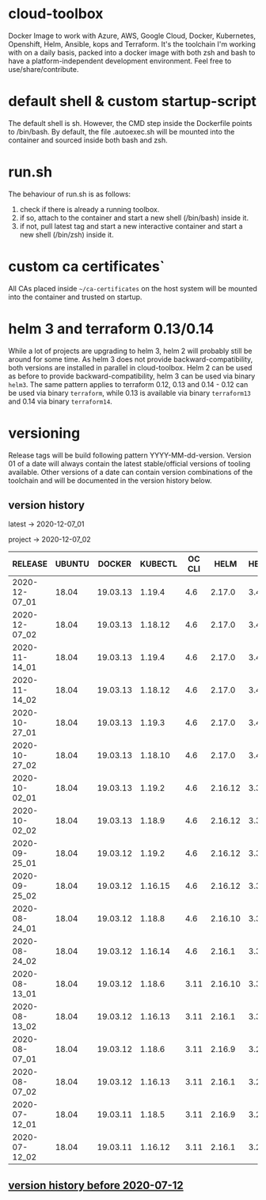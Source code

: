 # cloud-toolbox
Docker Image to work with Azure, AWS, Google Cloud, Docker, Kubernetes, Openshift, Helm, Ansible, kops and Terraform.
It's the toolchain I'm working with on a daily basis, packed into a docker image with both zsh and bash to have a 
platform-independent development environment.
Feel free to use/share/contribute.

# default shell & custom startup-script
The default shell is sh.
However, the CMD step inside the Dockerfile points to /bin/bash.
By default, the file .autoexec.sh will be mounted into the container and sourced inside both bash and zsh.

# run.sh
The behaviour of run.sh is as follows:
1. check if there is already a running toolbox.
1. if so, attach to the container and start a new shell (/bin/bash) inside it.
1. if not, pull latest tag and start a new interactive container and start a new shell (/bin/zsh) inside it.

# custom ca certificates`
All CAs placed inside ```~/ca-certificates``` on the host system will be mounted into the container and trusted on startup.

# helm 3 and terraform 0.13/0.14
While a lot of projects are upgrading to helm 3, helm 2 will probably still be around for some time.
As helm 3 does not provide backward-compatibility, both versions are installed in parallel in cloud-toolbox.
Helm 2 can be used as before to provide backward-compatibility, helm 3 can be used via binary `helm3`.
The same pattern applies to terraform 0.12, 0.13 and 0.14 - 0.12 can be used via binary `terraform`, while 0.13 is available via binary `terraform13` and 0.14 via binary `terraform14`.

# versioning 
Release tags will be build following pattern YYYY-MM-dd-version.
Version 01 of a date will always contain the latest stable/official versions of tooling available.
Other versions of a date can contain version combinations of the toolchain and will be documented in the version history
below.

## version history
latest -> 2020-12-07_01

project -> 2020-12-07_02


| RELEASE       | UBUNTU | DOCKER   | KUBECTL  | OC CLI | HELM    | HELM3   | TERRAFORM | TERRAFORM14   | AWS CLI  | AZ CLI | GCLOUD SDK | KOPS   | ANSIBLE | JINJA2 | OPENSSH | CRICTL |
|---------------|--------|----------|----------|--------|---------|---------|-----------|---------------|----------|--------|------------|--------|---------|--------|---------|--------|
| 2020-12-07_01 | 18.04  | 19.03.13 | 1.19.4   | 4.6    | 2.17.0  | 3.4.1   | 0.12.29   | 0.14.0        | 1.18.190 | 2.15.1 | 319.0.0    | 1.18.2 | 2.10.4  | 2.11.2 | 8.4p1   | 1.19.0 |
| 2020-12-07_02 | 18.04  | 19.03.13 | 1.18.12  | 4.6    | 2.17.0  | 3.4.1   | 0.12.29   | 0.14.0        | 1.18.190 | 2.15.1 | 319.0.0    | 1.18.2 | 2.10.4  | 2.11.2 | 8.4p1   | 1.19.0 |
| 2020-11-14_01 | 18.04  | 19.03.13 | 1.19.4   | 4.6    | 2.17.0  | 3.4.1   | 0.12.29   | 0.13.5        | 1.18.178 | 2.14.2 | 318.0.0    | 1.18.2 | 2.10.3  | 2.11.2 | 8.4p1   | 1.19.0 |
| 2020-11-14_02 | 18.04  | 19.03.13 | 1.18.12  | 4.6    | 2.17.0  | 3.4.1   | 0.12.29   | 0.13.5        | 1.18.178 | 2.14.2 | 318.0.0    | 1.18.2 | 2.10.3  | 2.11.2 | 8.4p1   | 1.19.0 |
| 2020-10-27_01 | 18.04  | 19.03.13 | 1.19.3   | 4.6    | 2.17.0  | 3.4.0   | 0.12.29   | 0.13.5        | 1.18.165 | 2.14.0 | 316.0.0    | 1.18.2 | 2.10.1  | 2.11.2 | 8.4p1   | 1.19.0 |
| 2020-10-27_02 | 18.04  | 19.03.13 | 1.18.10  | 4.6    | 2.17.0  | 3.4.0   | 0.12.29   | 0.13.5        | 1.18.165 | 2.14.0 | 316.0.0    | 1.18.2 | 2.10.1  | 2.11.2 | 8.4p1   | 1.19.0 |
| 2020-10-02_01 | 18.04  | 19.03.13 | 1.19.2   | 4.6    | 2.16.12 | 3.3.4   | 0.12.29   | 0.13.4        | 1.18.151 | 2.12.1 | 312.0.0    | 1.18.1 | 2.10.0  | 2.11.2 | 8.4p1   | 1.19.0 |
| 2020-10-02_02 | 18.04  | 19.03.13 | 1.18.9   | 4.6    | 2.16.12 | 3.3.4   | 0.12.29   | 0.13.4        | 1.18.151 | 2.12.1 | 312.0.0    | 1.18.1 | 2.10.0  | 2.11.2 | 8.4p1   | 1.19.0 |
| 2020-09-25_01 | 18.04  | 19.03.12 | 1.19.2   | 4.6    | 2.16.12 | 3.3.4   | 0.12.29   | 0.13.3        | 1.18.146 | 2.12.0 | 311.0.0    | 1.18.1 | 2.10.0  | 2.11.2 | 8.3p1   |  N/A   |
| 2020-09-25_02 | 18.04  | 19.03.12 | 1.16.15  | 4.6    | 2.16.12 | 3.3.4   | 0.12.29   | 0.13.3        | 1.18.146 | 2.12.0 | 311.0.0    | 1.18.1 | 2.10.0  | 2.11.2 | 8.3p1   |  N/A   |
| 2020-08-24_01 | 18.04  | 19.03.12 | 1.18.8   | 4.6    | 2.16.10 | 3.3.0   | 0.12.29   | 0.13.0        | 1.18.124 | 2.10.1 | 306.0.0    | 1.18.0 | 2.9.12  | 2.11.2 | 8.3p1   |  N/A   |
| 2020-08-24_02 | 18.04  | 19.03.12 | 1.16.14  | 4.6    | 2.16.1  | 3.3.0   | 0.12.29   | 0.13.0        | 1.18.124 | 2.10.1 | 306.0.0    | 1.18.0 | 2.9.12  | 2.11.2 | 8.3p1   |  N/A   |
| 2020-08-13_01 | 18.04  | 19.03.12 | 1.18.6   | 3.11   | 2.16.10 | 3.3.0   | 0.12.29   | 0.13.0        | 1.18.118 | 2.10.1 | 305.0.0    | 1.18.0 | 2.9.12  | 2.11.2 | 8.3p1   |  N/A   |
| 2020-08-13_02 | 18.04  | 19.03.12 | 1.16.13  | 3.11   | 2.16.1  | 3.3.0   | 0.12.29   | 0.13.0        | 1.18.118 | 2.10.1 | 305.0.0    | 1.18.0 | 2.9.12  | 2.11.2 | 8.3p1   |  N/A   |
| 2020-08-07_01 | 18.04  | 19.03.12 | 1.18.6   | 3.11   | 2.16.9  | 3.2.4   | 0.12.29   | 0.13.0-rc1    | 1.18.114 | 2.10.1 | 304.0.0    | 1.18.0 | 2.9.11  | 2.11.2 | 8.3p1   |  N/A   |
| 2020-08-07_02 | 18.04  | 19.03.12 | 1.16.13  | 3.11   | 2.16.1  | 3.2.4   | 0.12.29   | 0.13.0-rc1    | 1.18.114 | 2.10.1 | 304.0.0    | 1.18.0 | 2.9.11  | 2.11.2 | 8.3p1   |  N/A   |
| 2020-07-12_01 | 18.04  | 19.03.11 | 1.18.5   | 3.11   | 2.16.9  | 3.2.4   | 0.12.28   | 0.13.0-beta3  | 1.18.97  | 2.8.0  | 300.0.0    | 1.17.1 | 2.9.10  | 2.11.2 | 8.3p1   |  N/A   |
| 2020-07-12_02 | 18.04  | 19.03.11 | 1.16.12  | 3.11   | 2.16.1  | 3.2.4   | 0.12.28   | 0.13.0-beta3  | 1.18.97  | 2.8.0  | 300.0.0    | 1.17.1 | 2.9.10  | 2.11.2 | 8.3p1   |  N/A   |

## [ version history before 2020-07-12](https://github.com/ksandermann/cloud-toolbox/blob/master/docs/version_history.md)
